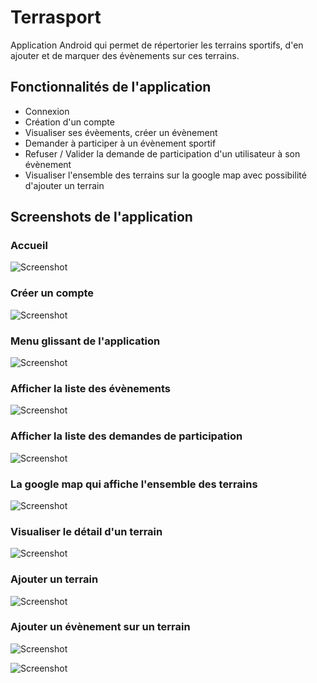 # Terrasport

Application Android qui permet de répertorier les terrains sportifs, d'en ajouter et de marquer des évènements sur ces terrains.

## Fonctionnalités de l'application

- Connexion
- Création d'un compte
- Visualiser ses évèements, créer un évènement
- Demander à participer à un évènement sportif
- Refuser / Valider la demande de participation d'un utilisateur à son évènement
- Visualiser l'ensemble des terrains sur la google map avec possibilité d'ajouter un terrain


## Screenshots de l'application

### Accueil

![Screenshot](./screens/accueil.png)

### Créer un compte

![Screenshot](./screens/formulaire_register.png)

### Menu glissant de l'application

![Screenshot](./screens/menu.png)

### Afficher la liste des évènements

![Screenshot](./screens/liste_evenements.png)

### Afficher la liste des demandes de participation

![Screenshot](./screens/liste_demandes_participations.png)


### La google map qui affiche l'ensemble des terrains

![Screenshot](./screens/map.png)

### Visualiser le détail d'un terrain

![Screenshot](./screens/map_click_marker.png)

### Ajouter un terrain

![Screenshot](./screens/formulaire_ajout_terrain.png)

### Ajouter un évènement sur un terrain

![Screenshot](./screens/formulaire_ajout_evenement_1.png)

![Screenshot](./screens/formulaire_ajout_evenement_2.png)